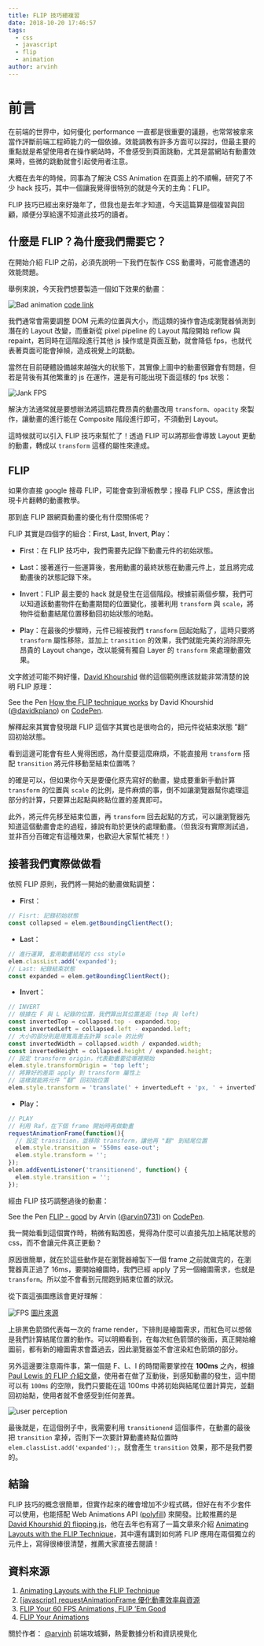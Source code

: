```yaml
---
title: FLIP 技巧總複習
date: 2018-10-20 17:46:57
tags:
  - css
  - javascript
  - flip
  - animation
author: arvinh
---
```


# 前言

在前端的世界中，如何優化 performance 一直都是很重要的議題，也常常被拿來當作評斷前端工程師能力的一個依據。效能調教有許多方面可以探討，但最主要的重點就是希望使用者在操作網站時，不會感受到頁面跳動，尤其是當網站有動畫效果時，些微的跳動就會引起使用者注意。

大概在去年的時候，同事為了解決 CSS Animation 在頁面上的不順暢，研究了不少 hack 技巧，其中一個讓我覺得很特別的就是今天的主角：FLIP。

FLIP 技巧已經出來好幾年了，但我也是去年才知道，今天這篇算是個複習與回顧，順便分享給還不知道此技巧的讀者。

## 什麼是 FLIP？為什麼我們需要它？

在開始介紹 FLIP 之前，必須先說明一下我們在製作 CSS 動畫時，可能會遭遇的效能問題。

舉例來說，今天我們想要製造一個如下效果的動畫：

![Bad animation](/img/arvinh/flip-bad-sample.gif)
[code link](https://codepen.io/arvin0731/pen/wYXJdv)

我們通常會需要調整 DOM 元素的位置與大小，而這類的操作會造成瀏覽器偵測到潛在的 Layout 改變，而重新從 pixel pipeline 的 Layout 階段開始 reflow 與 repaint，若同時在這階段進行其他 js 操作或是頁面互動，就會降低 fps，也就代表著頁面可能會掉幀，造成視覺上的跳動。

當然在目前硬體設備越來越強大的狀態下，其實像上圖中的動畫很難會有問題，但若是背後有其他繁重的 js 在運作，還是有可能出現下面這樣的 fps 狀態：

![Jank FPS](/img/arvinh/flip-bad-jank.png)

解決方法通常就是要想辦法將這類花費昂貴的動畫改用 `transform`、`opacity` 來製作，讓動畫的進行能在 Composite 階段進行即可，不須動到 Layout。

這時候就可以引入 FLIP 技巧來幫忙了！透過 FLIP 可以將那些會導致 Layout 更動的動畫，轉成以 `transform` 這樣的屬性來達成。

## FLIP

如果你直接 google 搜尋 FLIP，可能會查到滑板教學；搜尋 FLIP CSS，應該會出現卡片翻轉的動畫教學。

那到底 FLIP 跟網頁動畫的優化有什麼關係呢？

FLIP 其實是四個字的組合：**F**irst, **L**ast, **I**nvert, **P**lay：

* **F**irst：在 FLIP 技巧中，我們需要先記錄下動畫元件的初始狀態。

* **L**ast：接著進行一些運算後，套用動畫的最終狀態在動畫元件上，並且將完成動畫後的狀態記錄下來。

* **I**nvert：FLIP 最主要的 hack 就是發生在這個階段。根據前兩個步驟，我們可以知道該動畫物件在動畫期間的位置變化，接著利用 `transform` 與 `scale`，將物件從動畫結尾位置移動回初始狀態的地點。

* **P**lay：在最後的步驟時，元件已經被我們 `transform` 回起始點了，這時只要將 `transform` 屬性移除，並加上 `transition` 的效果，我們就能完美的消除原先昂貴的 Layout change，改以能擁有獨自 Layer 的 `transform` 來處理動畫效果。

文字敘述可能不夠好懂，[David Khourshid](https://twitter.com/davidkpiano) 做的這個範例應該就能非常清楚的說明 FLIP 原理：

<p data-height="265" data-theme-id="dark" data-slug-hash="EbwrQQ" data-default-tab="result" data-user="davidkpiano" data-pen-title="How the FLIP technique works" class="codepen">See the Pen <a href="https://codepen.io/davidkpiano/pen/EbwrQQ/">How the FLIP technique works</a> by David Khourshid (<a href="https://codepen.io/davidkpiano">@davidkpiano</a>) on <a href="https://codepen.io">CodePen</a>.</p>
<script async src="https://static.codepen.io/assets/embed/ei.js"></script>

解釋起來其實會發現跟 FLIP 這個字其實也是很吻合的，把元件從結束狀態 ”翻“ 回初始狀態。

看到這邊可能會有些人覺得困惑，為什麼要這麼麻煩，不能直接用 `transform` 搭配 `transition` 將元件移動至結束位置嗎？

的確是可以，但如果你今天是要優化原先寫好的動畫，變成要重新手動計算 `transform` 的位置與 `scale` 的比例，是件麻煩的事，倒不如讓瀏覽器幫你處理這部分的計算，只要算出起點與終點位置的差異即可。

此外，將元件先移至結束位置，再 `transform` 回去起點的方式，可以讓瀏覽器先知道這個動畫會走的過程，據說有助於更快的處理動畫。（但我沒有實際測試過，並非百分百確定有這種效果，也歡迎大家幫忙補充！）

## 接著我們實際做做看

依照 FLIP 原則，我們將一開始的動畫做點調整：

* **F**irst：

```js
// Fisrt: 記錄初始狀態
const collapsed = elem.getBoundingClientRect();
```

* **L**ast：

```js
// 進行運算, 套用動畫結尾的 css style
elem.classList.add('expanded');
// Last: 紀錄結束狀態
const expanded = elem.getBoundingClientRect();
```

* **I**nvert：

```js
// INVERT
// 根據在 F 與 L 紀錄的位置，我們算出其位置差距 (top 與 left)
const invertedTop = collapsed.top - expanded.top;
const invertedLeft = collapsed.left - expanded.left;
// 大小的部分則是用寬高差去計算 scale 的比例
const invertedWidth = collapsed.width / expanded.width;
const invertedHeight = collapsed.height / expanded.height;
// 設定 transform origin，代表動畫要從哪裡開始
elem.style.transformOrigin = 'top left';
// 將算好的差距 apply 到 transform 屬性上
// 這樣就能將元件 ”翻“ 回初始位置
elem.style.transform = 'translate(' + invertedLeft + 'px, ' + invertedTop + 'px) scale(' + invertedWidth + ', ' + invertedHeight + ')';
```

* **P**lay：

```js
// PLAY
// 利用 Raf，在下個 frame 開始時再做動畫
requestAnimationFrame(function(){
  // 設定 transition，並移除 transform，讓他再 "翻" 到結尾位置
  elem.style.transition = '550ms ease-out';
  elem.style.transform = '';
});
elem.addEventListener('transitionend', function() {
  elem.style.transition = '';
});
```


經由 FLIP 技巧調整過後的動畫：

<p data-height="713" data-theme-id="dark" data-slug-hash="EdRwmr" data-default-tab="result" data-user="arvin0731" data-pen-title="FLIP - good" class="codepen">See the Pen <a href="https://codepen.io/arvin0731/pen/EdRwmr/">FLIP - good</a> by Arvin (<a href="https://codepen.io/arvin0731">@arvin0731</a>) on <a href="https://codepen.io">CodePen</a>.</p>
<script async src="https://static.codepen.io/assets/embed/ei.js"></script>

我一開始看到這個實作時，稍微有點困惑，覺得為什麼可以直接先加上結尾狀態的 css，而不會讓元件真正更動？

原因很簡單，就在於這些動作是在瀏覽器繪製下一個 frame 之前就做完的，在瀏覽器真正過了 16ms，要開始繪圖時，我們已經 apply 了另一個繪圖需求，也就是 `transform`。所以並不會看到元間跑到結束位置的狀況。

從下面這張圖應該會更好理解：

![FPS](/img/arvinh/flip-web-fps.png)
[圖片來源](https://blog.camel2243.com/2017/01/31/javascript-requestanimationframe-%E5%84%AA%E5%8C%96%E5%8B%95%E7%95%AB%E6%95%88%E7%8E%87%E8%88%87%E8%B3%87%E6%BA%90/)

上排黑色箭頭代表每一次的 frame render，下排則是繪圖需求，而紅色可以想做是我們計算結尾位置的動作。可以明顯看到，在每次紅色箭頭的後面，真正開始繪圖前，都有新的繪圖需求會蓋過去，因此瀏覽器並不會渲染紅色箭頭的部分。

另外這邊要注意兩件事，第一個是 F、L、I 的時間需要掌控在 **100ms** 之內，根據 [Paul Lewis 的 FLIP 介紹文章](https://aerotwist.com/blog/flip-your-animations/)，使用者在做了互動後，到感知動畫的發生，這中間可以有 `100ms` 的空隙，我們只要能在這 100ms 中將初始與結尾位置計算完，並翻回初始點，使用者就不會感受到任何差異。

![user perception](/img/arvinh/flip-user-perception.jpg)

最後就是，在這個例子中，我需要利用 `transitionend` 這個事件，在動畫的最後把 `transition` 拿掉，否則下一次要計算動畫終點位置時 `elem.classList.add('expanded');`，就會產生 `transition` 效果，那不是我們要的。

## 結論

FLIP 技巧的概念很簡單，但實作起來的確會增加不少程式碼，但好在有不少套件可以使用，也能搭配 Web Animations API ([polyfill](https://github.com/web-animations/web-animations-js)) 來開發。比較推薦的是 [David Khourshid 的 flipping.js](https://github.com/davidkpiano/flipping)，他在去年也有寫了一篇文章來介紹 [Animating Layouts with the FLIP Technique](https://css-tricks.com/animating-layouts-with-the-flip-technique/)，其中還有講到如何將 FLIP 應用在兩個獨立的元件上，寫得很棒很清楚，推薦大家直接去閱讀！

## 資料來源

1. [Animating Layouts with the FLIP Technique](https://css-tricks.com/animating-layouts-with-the-flip-technique/)
2. [[javascript] requestAnimationFrame 優化動畫效率與資源](https://blog.camel2243.com/2017/01/31/javascript-requestanimationframe-%E5%84%AA%E5%8C%96%E5%8B%95%E7%95%AB%E6%95%88%E7%8E%87%E8%88%87%E8%B3%87%E6%BA%90/)
3. [FLIP Your 60 FPS Animations, FLIP ’Em Good](https://medium.com/outsystems-experts/flip-your-60-fps-animations-flip-em-good-372281598865)
4. [FLIP Your Animations](https://aerotwist.com/blog/flip-your-animations/)

關於作者： 
[@arvinh](http://blog.arvinh.info/about/) 前端攻城獅，熱愛數據分析和資訊視覺化